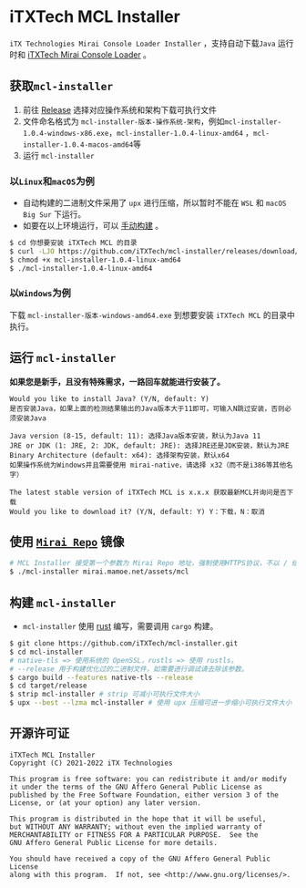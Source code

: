 # iTXTech MCL Installer

`iTX Technologies Mirai Console Loader Installer` ，支持自动下载`Java`
运行时和 [iTXTech Mirai Console Loader](https://github.com/iTXTech/mirai-console-loader) 。

## 获取`mcl-installer`

1. 前往 [Release](https://github.com/iTXTech/mcl-installer/releases) 选择对应操作系统和架构下载可执行文件
2. 文件命名格式为 `mcl-installer-版本-操作系统-架构`，例如`mcl-installer-1.0.4-windows-x86.exe`，`mcl-installer-1.0.4-linux-amd64`
   ，`mcl-installer-1.0.4-macos-amd64`等
2. 运行 `mcl-installer`

### 以`Linux`和`macOS`为例

* 自动构建的二进制文件采用了 `upx` 进行压缩，所以暂时不能在 `WSL` 和 `macOS Big Sur` 下运行。
* 如要在以上环境运行，可以 [手动构建](#构建-mcl-installer) 。

```bash
$ cd 你想要安装 iTXTech MCL 的目录
$ curl -LJO https://github.com/iTXTech/mcl-installer/releases/download/v1.0.4/mcl-installer-1.0.4-linux-amd64 # 如果是macOS，就将链接中的 linux 修改为 macos
$ chmod +x mcl-installer-1.0.4-linux-amd64
$ ./mcl-installer-1.0.4-linux-amd64
```

### 以`Windows`为例

下载 `mcl-installer-版本-windows-amd64.exe` 到想要安装 `iTXTech MCL` 的目录中执行。

## 运行 `mcl-installer`

**如果您是新手，且没有特殊需求，一路回车就能进行安装了。**

```
Would you like to install Java? (Y/N, default: Y)
是否安装Java，如果上面的检测结果输出的Java版本大于11即可，可输入N跳过安装，否则必须安装Java

Java version (8-15, default: 11): 选择Java版本安装，默认为Java 11
JRE or JDK (1: JRE, 2: JDK, default: JRE): 选择JRE还是JDK安装，默认为JRE
Binary Architecture (default: x64): 选择架构安装，默认x64
如果操作系统为Windows并且需要使用 mirai-native，请选择 x32（而不是i386等其他名字）

The latest stable version of iTXTech MCL is x.x.x 获取最新MCL并询问是否下载
Would you like to download it? (Y/N, default: Y) Y：下载，N：取消
```

## 使用 [`Mirai Repo`](https://github.com/project-mirai/mirai-repo-mirror) 镜像

```bash
# MCL Installer 接受第一个参数为 Mirai Repo 地址，强制使用HTTPS协议，不以 / 结尾
$ ./mcl-installer mirai.mamoe.net/assets/mcl
```

## 构建 `mcl-installer`

* `mcl-installer` 使用 [rust](https://www.rust-lang.org/) 编写，需要调用 `cargo` 构建。

```bash
$ git clone https://github.com/iTXTech/mcl-installer.git
$ cd mcl-installer
# native-tls => 使用系统的 OpenSSL，rustls => 使用 rustls。
# --release 用于构建优化过的二进制文件，如需要进行调试请去除该参数。
$ cargo build --features native-tls --release
$ cd target/release
$ strip mcl-installer # strip 可减小可执行文件大小
$ upx --best --lzma mcl-installer # 使用 upx 压缩可进一步缩小可执行文件大小
```

## 开源许可证

    iTXTech MCL Installer
    Copyright (C) 2021-2022 iTX Technologies

    This program is free software: you can redistribute it and/or modify
    it under the terms of the GNU Affero General Public License as
    published by the Free Software Foundation, either version 3 of the
    License, or (at your option) any later version.

    This program is distributed in the hope that it will be useful,
    but WITHOUT ANY WARRANTY; without even the implied warranty of
    MERCHANTABILITY or FITNESS FOR A PARTICULAR PURPOSE.  See the
    GNU Affero General Public License for more details.

    You should have received a copy of the GNU Affero General Public License
    along with this program.  If not, see <http://www.gnu.org/licenses/>.
